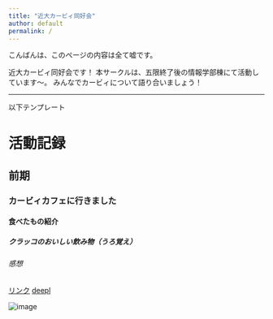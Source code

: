 ```yaml
---
title: "近大カービィ同好会"
author: default
permalink: /
---
```


こんばんは、このページの内容は全て嘘です。

近大カービィ同好会です！
本サークルは、五限終了後の情報学部棟にて活動しています〜。
みんなでカービィについて語り合いましょう！


---

以下テンプレート

# 活動記録

## 前期
### カービィカフェに行きました
#### 食べたもの紹介
##### クラッコのおいしい飲み物（うろ覚え）
###### 感想


[リンク](https://www.google.co.jp/)
[deepl](https://www.deepl.com/ja/translator)


![image](/GHPages_WebSite_Kohhey/assets/images/png-transparent-kirby-s-return-to-dream-land-kirby-air-ride-kirby-planet-robobot-kirby-triple-deluxe-kirby-s-epic-yarn-kirby-game-nintendo-eating-thumbnail.png)

